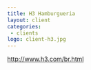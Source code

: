 ```yaml
---
title: H3 Hamburgueria
layout: client
categories:
 - clients
logo: client-h3.jpg
---
```


http://www.h3.com/br.html
